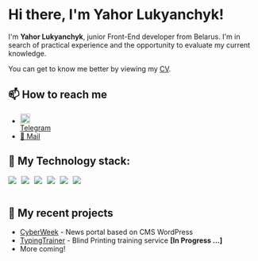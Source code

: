 # Hi there, I'm Yahor Lukyanchyk!

I'm **Yahor Lukyanchyk**, junior Front-End developer from Belarus. I'm in search of practical
experience and the opportunity to evaluate my current knowledge. 

You can get to know me better by viewing my [CV](https://drive.google.com/file/d/1cI_AhFZZ3fhCn5SLKMAZeV0kP9uRDf1i/view?usp=sharing).

## 📫 How to reach me

* [<img src="https://user-images.githubusercontent.com/49933115/139837223-bf23d3a9-4638-4e17-994a-ac8678d5f517.png" width="20px" style="display: flex; align-items: center;"/> Telegram](https://t.me/supery0g)
* [📧 <a href="mailto:yahorlukyanchyk@gmail.com?">Mail</a>](https://t.me/thedaviddias)


## 🔧 My Technology stack:

<div style="display: flex; gap: 10px">
<img src="https://img.shields.io/badge/HTML-E34F26?style=for-the-badge&logo=HTML5&logoColor=FFF"/>
<img src="https://img.shields.io/badge/CSS-1572B6?style=for-the-badge&logo=CSS3&logoColor=FFF"/>
<img src="https://img.shields.io/badge/Sass-CC6699?style=for-the-badge&logo=Sass&logoColor=FFF"/>
<img src="https://img.shields.io/badge/JavaScript-F7DF1E?style=for-the-badge&logo=JavaScript&logoColor=000"/>
<img src="https://img.shields.io/badge/WordPress-blue?style=for-the-badge&logo=WordPress"/>
<img src="https://img.shields.io/badge/gulp-CF4647?style=for-the-badge&logo=gulp&logoColor=FFF"/>
</div><br>



## 💾 My recent projects

- [CyberWeek](http://cyberwee.vh116.hosterby.com/) - News portal based on CMS WordPress
- [TypingTrainer](#) - Blind Printing training service **[In Progress ...]**
- More coming!
